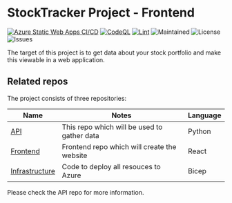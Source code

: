 # StockTracker Project - Frontend

[![Azure Static Web Apps CI/CD](https://github.com/JoranSlingerland/Stocktracker-FrontEnd/actions/workflows/azure-static-web-apps-happy-coast-07e2e9203.yml/badge.svg)](https://github.com/JoranSlingerland/Stocktracker-FrontEnd/actions/workflows/azure-static-web-apps-happy-coast-07e2e9203.yml) [![CodeQL](https://github.com/JoranSlingerland/Stocktracker-FrontEnd/actions/workflows/codeql-analysis.yml/badge.svg)](https://github.com/JoranSlingerland/Stocktracker-FrontEnd/actions/workflows/codeql-analysis.yml) [![Lint](https://github.com/JoranSlingerland/Stocktracker-FrontEnd/actions/workflows/lint.yml/badge.svg)](https://github.com/JoranSlingerland/Stocktracker-FrontEnd/actions/workflows/lint.yml) ![Maintained](https://img.shields.io/badge/Maintained-Yes-%2331c553) ![License](https://img.shields.io/github/license/JoranSlingerland/StockTracker-frontend?color=%2331c553) ![Issues](https://img.shields.io/github/issues/JoranSlingerland/StockTracker-frontend)

The target of this project is to get data about your stock portfolio and make this viewable in a web application.

## Related repos

The project consists of three repositories:

| Name                                                                             | Notes                                       | Language |
| -------------------------------------------------------------------------------- | ------------------------------------------- | -------- |
| [API](https://github.com/JoranSlingerland/StockTracker)                          | This repo which will be used to gather data | Python   |
| [Frontend](https://github.com/JoranSlingerland/StockTracker-frontend)            | Frontend repo which will create the website | React    |
| [Infrastructure](https://github.com/JoranSlingerland/StockTrackerInfrastructure) | Code to deploy all resouces to Azure        | Bicep    |

Please check the API repo for more information.
